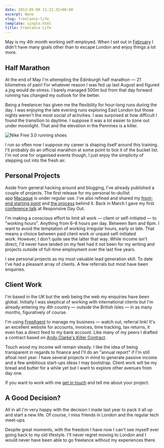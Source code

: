 ```yaml
---
date: 2013-05-09 11:21:32+00:00
excerpt: None
slug: freelance-life
template: single.html
title: Freelance Life
---
```


May is my 4th month working self-employed. When I set out in [February](/2013/02/04/a-new-home/) I didn't have many goals other than to escape London and enjoy things a lot more.


## Half Marathon


At the end of May I'm attempting the Edinburgh half marathon — 21 kilometres of pain! For whatever reason I was fed up last August and figured a jog would de-stress. I barely managed 500m but from that day forward running has changed my outlook for the better.

Being a freelancer has given me the flexibility for hour-long runs during the day. I was enjoying the late evening runs exploring East London but those nights weren't the most social of activities. I was surprised at how difficult I found the transition to daytime. I suppose it was a lot easier to zone out under moonlight. That and the elevation in the Pennines is a killer.

![Nike Free 3.0 running shoes](/images/2013/05/nike-free-3.jpg)

I run so often now I suppose my career is shaping itself around this training. I'll probably do an official marathon at some point to tick it of the bucket list. I'm not one for organised events though, I just enjoy the simplicity of stepping out into the fresh air.


## Personal Projects


Aside from general hacking around and blogging, I've already published a couple of projects. The first release for my personal to-do/list app [Macaque](/2013/04/07/macaque-a-new-project/) is under regular use. I've also refined and shared my [front-end starting point](/2013/04/30/origin/) and [the process](/2013/04/05/the-flat-build-2/) behind it. Back in March I gave my first [conference talk](/2013/03/03/a-responsive-day-out/) at Responsive Day Out.

I'm making a conscious effort to limit all work — client or self-initiated — to "working hours". Anything from 6–8 hours per day. Between 9am and 6pm. I want to avoid the temptation of working irregular hours, early or late. That means a choice between paid client work or unpaid self-initiated work. However, I don't quite see the latter that way. While income isn't direct, I'd never have landed on my feet had it not been for my writing and projects outside of full-time employment over the last five years.

I see personal projects as my most valuable lead generation skill. To date I've had a pleasant array of clients. A few referrals but most have been enquiries.


## Client Work


I'm based in the UK but the web being the web my enquiries have been global. Initially I was skeptical of working with international clients but I'm already entering my 4th country — outside the British Isles — in as many months, figuratively of course.

I'm using [FreeAgent](http://fre.ag/42q1lcmp) to manage my business — watch out, referral link! It's an excellent website for accounts, invoices, time tracking, tax returns, it even has a direct feed to my bank account. Like many of my peers I drafted a contract based on [Andy Clarke's Killer Contract](http://stuffandnonsense.co.uk/projects/contract-killer/).

Touch wood my income will remain steady. I like the idea of being transparent in regards to finance and I'll do an "annual report" if I'm still afloat next year. I have several projects in mind to generate passive income and a few ambitious start-ups ideas I may bootstrap. Client work will be my bread and butter for a while yet but I want to explore other avenues from day one.

If you want to work with me [get in touch](/contact/) and tell me about your project.


## A Good Decision?


All in all I'm very happy with the decision I made last year to pack it all up and start a new life. Of course, I miss friends in London and the regular tech meet-ups.

Despite great moments, with the freedom I have now I can't see myself ever going back to my old lifestyle. I'll never regret moving to London and I would never have been able to go freelance without my experiences there.
